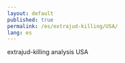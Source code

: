 ```yaml
---
layout: default
published: true
permalink: /es/extrajud-killing/USA/
lang: es
---
```


extrajud-killing analysis USA
